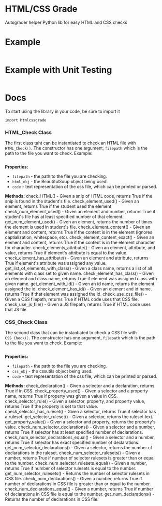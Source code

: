 # HTML/CSS Grade
Autograder helper Python lib for easy HTML and CSS checks

# Example
```

```

# Example with Unit Testing
```

```

# Docs
To start using the library in your code, be sure to import it 
```
import htmlcssgrade
```

### HTML_Check Class
The first class taht can be instantiated to check an HTML file with `HTML_Check()`. The constructor has one argument, `filepath` which is the path to the file you want to check.
Example:
```
```

**Properties:**
- `filepath` - the path to the file you are checking.
- `html_obj` - the BeautifulSoup object being used.
- `code` - text representation of the css file, which can be printed or parsed.

**Methods:**
check_HTML() - Given a snip of HTML code, returns True if the snip is found in the student's file.
check_element_used() - Given an element, returns True if the student used the element.
check_num_element_used() - Given an element and number, returns True if student's file has at least specified number of that element. 
get_num_element_used() - Given an element, returns the number of times the element is used in student's file.
check_element_content() - Given an element and content, returns True if the content is in the element (ignores captialization, whitespace, etc).
check_element_content_exact() - Given an element and content, returns True if the content is in the element character for character.
check_elements_attribute() - Given an element, attribute, and value, returns True if element's attribute is equal to the value.
check_element_has_attribute() - Given an element and attribute, returns True if element's attribute was assigned any value.
get_list_of_elements_with_class() - Given a class name, returns a list of all elements with class set to given name.
check_element_has_class() - Given an element and class name, returns True if element was assigned class with given name.
get_element_with_id() - Given an id name, returns the element assigned the id.
check_element_has_id() - Given an element and id name, returns True if that element was assigned the id.
check_use_css_file() - Given a CSS filepath, returns True if HTML code uses that CSS file.
check_use_js_file() - Given a JS filepath, returns True if HTML code uses that JS file.





### CSS_Check Class
The second class that can be instantiated to check a CSS file with `CSS_Check()`. The constructor has one argument, `filepath` which is the path to the file you want to check.
Example:
```
```

**Properties:**
- `filepath` - the path to the file you are checking.
- `css_obj` - the cssutils object being used.
- `code` - text representation of the css file, which can be printed or parsed.

**Methods:**
check_declaration() - Given a selector and a declaration, returns True if in CSS.
check_property_used() - Given a selector and a property name, returns True if property was given a value in CSS.
check_selector_rule() - Given a selector, property, and property value, returns True if the property is set to that value.
check_selector_has_ruleset() - Given a selector, returns True if selector has a ruleset.
get_selector_ruleset() - Given a selector, returns the ruleset text.
get_property_value() - Given a selector and property, returns the property's value.
check_num_selector_declarations() - Given a selector and a number, returns True if selector has at least specified number of declarations.
check_num_selector_declarations_equal() - Given a selector and a number, returns True if selector has exact specified number of declarations.
get_num_selector_declarations() - Given a selector, returns the number of declarations in the ruleset.
check_num_selector_rulesets() - Given a number, returns True if number of selector rulesets is greater than or equal to the number.
check_num_selector_rulesets_equal() - Given a number, returns True if number of selector rulesets is equal to the number.
get_num_selector_rulesets() - Returns the number of selector rulesets in CSS file.
check_num_declarations() - Given a number, returns True if number of declarations in CSS file is greater than or equal to the number. 
check_num_declarations_equal() - Given a number, returns True if number of declarations in CSS file is equal to the number.
get_num_declarations() - Returns the number of declarations in CSS file.
